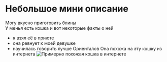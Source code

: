 # Небольшое мини описание
Могу вкусно приготовить блины   
У менья есть кошка и вот некоторые факты о ней
* я взял её в приюте
* она ревнует к моей девушке 
* научилась говорить лучше Ориенталов 
  Она похожа на эту кошку из интернета 
  ![Примерно похожая кошка в интернете](https://www.kleo.ru/encyclopedia/cat/elit/european_shorthair_01b.jpg)